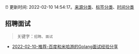 :alarm_clock: 更新时间: 2022-02-10 14:54:17。[来源分类](../README.md)、[标签分类](../TAGS.md)、[时间分类](../TIMELINE.md)

## 招聘面试


> 关键字：`招聘`、`面试`



- [2022-02-10-推荐-百度和米哈游的Golang面试经验分享](https://toutiao.io/k/q0sox0k) 